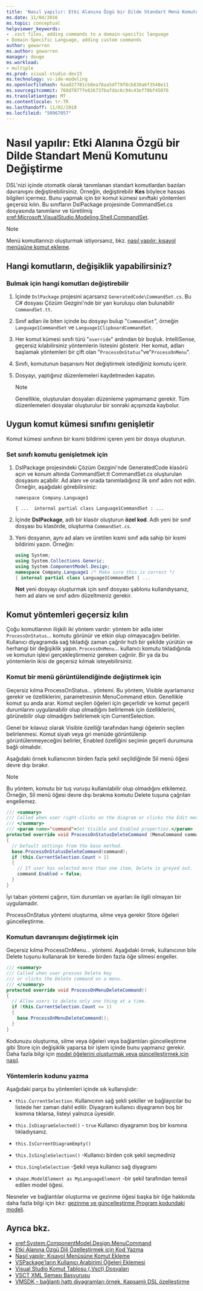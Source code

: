 ```yaml
---
title: 'Nasıl yapılır: Etki Alanına Özgü bir Dilde Standart Menü Komutunu Değiştirme'
ms.date: 11/04/2016
ms.topic: conceptual
helpviewer_keywords:
- .vsct files, adding commands to a domain-specific language
- Domain-Specific Language, adding custom commands
author: gewarren
ms.author: gewarren
manager: douge
ms.workload:
- multiple
ms.prod: visual-studio-dev15
ms.technology: vs-ide-modeling
ms.openlocfilehash: 6aa827781cb8ea78aa5df79f8cb839a6f3548e11
ms.sourcegitcommit: 768d7877fe826737bafdac6c94c43ef70bf45076
ms.translationtype: MT
ms.contentlocale: tr-TR
ms.lasthandoff: 11/02/2018
ms.locfileid: "50967057"
---
```

# <a name="how-to-modify-a-standard-menu-command-in-a-domain-specific-language"></a>Nasıl yapılır: Etki Alanına Özgü bir Dilde Standart Menü Komutunu Değiştirme

DSL'nizi içinde otomatik olarak tanımlanan standart komutlardan bazıları davranışını değiştirebilirsiniz. Örneğin, değiştirebilir **Kes** böylece hassas bilgileri içermez. Bunu yapmak için bir komut kümesi sınıftaki yöntemleri geçersiz kılın. Bu sınıfların DslPackage projesinde CommandSet.cs dosyasında tanımlanır ve türetilmiş <xref:Microsoft.VisualStudio.Modeling.Shell.CommandSet>.

> [!NOTE]
> Menü komutlarınızı oluşturmak istiyorsanız, bkz. [nasıl yapılır: kısayol menüsüne komut ekleme](../modeling/how-to-add-a-command-to-the-shortcut-menu.md).

## <a name="what-commands-can-you-modify"></a>Hangi komutların, değişiklik yapabilirsiniz?

### <a name="to-discover-what-commands-you-can-modify"></a>Bulmak için hangi komutları değiştirebilir

1.  İçinde `DslPackage` projesini açarsanız `GeneratedCode\CommandSet.cs`. Bu C# dosyası Çözüm Gezgini'nde bir yan kuruluşu olan bulunabilir `CommandSet.tt`.

2.  Sınıf adları ile biten içinde bu dosyayı bulup "`CommandSet`", örneğin `Language1CommandSet` ve `Language1ClipboardCommandSet`.

3.  Her komut kümesi sınıfı türü "`override`" ardından bir boşluk. IntelliSense, geçersiz kılabilirsiniz yöntemlerin listesini gösterir. Her komut, adları başlamak yöntemleri bir çift olan "`ProcessOnStatus`"ve"`ProcessOnMenu`".

4.  Sınıfı, komutunun başarısını Not değiştirmek istediğiniz komutu içerir.

5.  Dosyayı, yaptığınız düzenlemeleri kaydetmeden kapatın.

    > [!NOTE]
    > Genellikle, oluşturulan dosyaları düzenleme yapmamanız gerekir. Tüm düzenlemeleri dosyalar oluşturulur bir sonraki açışınızda kaybolur.

## <a name="extend-the-appropriate-command-set-class"></a>Uygun komut kümesi sınıfını genişletir

Komut kümesi sınıfının bir kısmi bildirimi içeren yeni bir dosya oluşturun.

### <a name="to-extend-the-command-set-class"></a>Set sınıfı komutu genişletmek için

1.  DslPackage projesindeki Çözüm Gezgini'nde GeneratedCode klasörü açın ve konum altında CommandSet.tt CommandSet.cs oluşturulan dosyasını açabilir. Ad alanı ve orada tanımladığınız ilk sınıf adını not edin. Örneğin, aşağıdaki görebilirsiniz:

     `namespace Company.Language1`

     `{ ...  internal partial class Language1CommandSet : ...`

2.  İçinde **DslPackage**, adlı bir klasör oluşturun **özel kod**. Adlı yeni bir sınıf dosyası bu klasörde, oluşturma `CommandSet.cs`.

3.  Yeni dosyanın, aynı ad alanı ve üretilen kısmi sınıf ada sahip bir kısmi bildirimi yazın. Örneğin:

    ```csharp
    using System;
    using System.Collections.Generic;
    using System.ComponentModel.Design;
    namespace Company.Language1 /* Make sure this is correct */
    { internal partial class Language1CommandSet { ...
    ```

     **Not** yeni dosyayı oluşturmak için sınıf dosyası şablonu kullandıysanız, hem ad alanı ve sınıf adını düzeltmeniz gerekir.

## <a name="override-the-command-methods"></a>Komut yöntemleri geçersiz kılın

Çoğu komutlarının ilişkili iki yöntem vardır: yöntem bir adla ister `ProcessOnStatus`... komutu görünür ve etkin olup olmayacağını belirler. Kullanıcı diyagramda sağ tıkladığı zaman çağrılır hızlı bir şekilde yürütün ve herhangi bir değişiklik yapın. `ProcessOnMenu`... kullanıcı komutu tıkladığında ve komutun işlevi gerçekleştirmeniz gereken çağrılır. Bir ya da bu yöntemlerin ikisi de geçersiz kılmak isteyebilirsiniz.

### <a name="to-change-when-the-command-appears-on-a-menu"></a>Komut bir menü görüntülendiğinde değiştirmek için

Geçersiz kılma ProcessOnStatus... yöntemi. Bu yöntem, Visible ayarlamanız gerekir ve özelliklerini, parametresinin MenuCommand etkin. Genellikle komut şu anda arar. Komut seçilen öğeleri için geçerlidir ve komut geçerli durumlarını uygulanabilir olup olmadığını belirlemek için özelliklerini, görünebilir olup olmadığını belirlemek için CurrentSelection.

Genel bir kılavuz olarak Visible özelliği tarafından hangi öğelerin seçilen belirlenmesi. Komut siyah veya gri menüde görüntülenip görüntülenmeyeceğini belirler, Enabled özelliğini seçimin geçerli durumuna bağlı olmalıdır.

Aşağıdaki örnek kullanıcının birden fazla şekil seçildiğinde Sil menü öğesi devre dışı bırakır.

> [!NOTE]
> Bu yöntem, komutu bir tuş vuruşu kullanılabilir olup olmadığını etkilemez. Örneğin, Sil menü öğesi devre dışı bırakma komutu Delete tuşuna çağrılan engellemez.

```csharp
/// <summary>
/// Called when user right-clicks on the diagram or clicks the Edit menu.
/// </summary>
/// <param name="command">Set Visible and Enabled properties.</param>
protected override void ProcessOnStatusDeleteCommand (MenuCommand command)
{
  // Default settings from the base method.
  base.ProcessOnStatusDeleteCommand(command);
  if (this.CurrentSelection.Count > 1)
  {
    // If user has selected more than one item, Delete is greyed out.
    command.Enabled = false;
  }
}
```

İyi taban yöntemi çağırın, tüm durumları ve ayarları ile ilgili olmayan bir uygulamadır.

ProcessOnStatus yöntemi oluşturma, silme veya gerekir Store öğeleri güncelleştirme.

### <a name="to-change-the-behavior-of-the-command"></a>Komutun davranışını değiştirmek için

Geçersiz kılma ProcessOnMenu... yöntemi. Aşağıdaki örnek, kullanıcının bile Delete tuşunu kullanarak bir kerede birden fazla öğe silmesi engeller.

```csharp
/// <summary>
/// Called when user presses Delete key
/// or clicks the Delete command on a menu.
/// </summary>
protected override void ProcessOnMenuDeleteCommand()
{
  // Allow users to delete only one thing at a time.
  if (this.CurrentSelection.Count <= 1)
  {
    base.ProcessOnMenuDeleteCommand();
  }
}
```

Kodunuzu oluşturma, silme veya öğeleri veya bağlantıları güncelleştirme gibi Store için değişiklik yaparsa bir işlem içinde bunu yapmanız gerekir. Daha fazla bilgi için [model öğelerini oluşturmak veya güncelleştirmek için nasıl](../modeling/how-to-modify-a-standard-menu-command-in-a-domain-specific-language.md).

### <a name="write-the-code-of-the-methods"></a>Yöntemlerin kodunu yazma

Aşağıdaki parça bu yöntemleri içinde sık kullanışlıdır:

-   `this.CurrentSelection`. Kullanıcının sağ şekli şekiller ve bağlayıcılar bu listede her zaman dahil edilir. Diyagram kullanıcı diyagramın boş bir kısmına tıklarsa, listeyi yalnızca üyesidir.

-   `this.IsDiagramSelected()` - `true` Kullanıcı diyagramın boş bir kısmına tıkladıysanız.

-   `this.IsCurrentDiagramEmpty()`

-   `this.IsSingleSelection()` -Kullanıcı birden çok şekil seçmediniz

-   `this.SingleSelection` -Şekil veya kullanıcı sağ diyagramı

-   `shape.ModelElement as MyLanguageElement` -bir şekil tarafından temsil edilen model öğesi.

Nesneler ve bağlantılar oluşturma ve gezinme öğesi başka bir öğe hakkında daha fazla bilgi için bkz: [gezinme ve güncelleştirme Program kodundaki modeli](../modeling/navigating-and-updating-a-model-in-program-code.md).

## <a name="see-also"></a>Ayrıca bkz.

- <xref:System.ComponentModel.Design.MenuCommand>
- [Etki Alanına Özgü Dili Özelleştirmek için Kod Yazma](../modeling/writing-code-to-customise-a-domain-specific-language.md)
- [Nasıl yapılır: Kısayol Menüsüne Komut Ekleme](../modeling/how-to-add-a-command-to-the-shortcut-menu.md)
- [VSPackage’ların Kullanıcı Arabirimi Öğeleri Eklemesi](../extensibility/internals/how-vspackages-add-user-interface-elements.md)
- [Visual Studio Komut Tablosu (.Vsct) Dosyaları](../extensibility/internals/visual-studio-command-table-dot-vsct-files.md)
- [VSCT XML Şeması Başvurusu](../extensibility/vsct-xml-schema-reference.md)
- [VMSDK - bağlantı hattı diyagramları örnek. Kapsamlı DSL özelleştirme](https://code.msdn.microsoft.com/Visualization-Modeling-SDK-763778e8)
